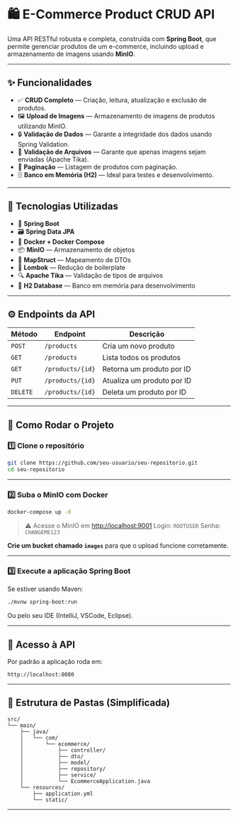 # 🛍️ E-Commerce Product CRUD API

Uma API RESTful robusta e completa, construída com **Spring Boot**, que permite gerenciar produtos de um e-commerce, incluindo upload e armazenamento de imagens usando **MinIO**.

---

## ✨ Funcionalidades

* ✅ **CRUD Completo** — Criação, leitura, atualização e exclusão de produtos.
* 🖼️ **Upload de Imagens** — Armazenamento de imagens de produtos utilizando MinIO.
* 🔒 **Validação de Dados** — Garante a integridade dos dados usando Spring Validation.
* 📄 **Validação de Arquivos** — Garante que apenas imagens sejam enviadas (Apache Tika).
* 📑 **Paginação** — Listagem de produtos com paginação.
* 🗄️ **Banco em Memória (H2)** — Ideal para testes e desenvolvimento.

---

## 🚀 Tecnologias Utilizadas

* 🌱 **Spring Boot**
* 🗃️ **Spring Data JPA**
* 🐳 **Docker + Docker Compose**
* 📦 **MinIO** — Armazenamento de objetos
* 📄 **MapStruct** — Mapeamento de DTOs
* 🧩 **Lombok** — Redução de boilerplate
* 🔍 **Apache Tika** — Validação de tipos de arquivos
* 💾 **H2 Database** — Banco em memória para desenvolvimento

---

## ⚙️ Endpoints da API

| Método   | Endpoint         | Descrição                  |
| -------- | ---------------- | -------------------------- |
| `POST`   | `/products`      | Cria um novo produto       |
| `GET`    | `/products`      | Lista todos os produtos    |
| `GET`    | `/products/{id}` | Retorna um produto por ID  |
| `PUT`    | `/products/{id}` | Atualiza um produto por ID |
| `DELETE` | `/products/{id}` | Deleta um produto por ID   |

---

## 🏁 Como Rodar o Projeto

### 1️⃣ Clone o repositório

```bash
git clone https://github.com/seu-usuario/seu-repositorio.git
cd seu-repositorio
```

---

### 2️⃣ Suba o MinIO com Docker

```bash
docker-compose up -d
```

> ⚠️ Acesse o MinIO em [http://localhost:9001](http://localhost:9001)
> Login: `ROOTUSER`
> Senha: `CHANGEME123`

**Crie um bucket chamado `images`** para que o upload funcione corretamente.

---

### 3️⃣ Execute a aplicação Spring Boot

Se estiver usando Maven:

```bash
./mvnw spring-boot:run
```

Ou pelo seu IDE (IntelliJ, VSCode, Eclipse).

---

## 🔗 Acesso à API

Por padrão a aplicação roda em:

```
http://localhost:8080
```

---

## 📂 Estrutura de Pastas (Simplificada)

```
src/
└── main/
    ├── java/
    │   └── com/
    │       └── ecommerce/
    │           ├── controller/
    │           ├── dto/
    │           ├── model/
    │           ├── repository/
    │           ├── service/
    │           └── EcommerceApplication.java
    └── resources/
        ├── application.yml
        └── static/
```

---
